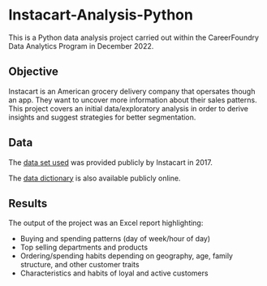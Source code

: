 # Instacart-Analysis-Python
This is a Python data analysis project carried out within the CareerFoundry Data Analytics Program in December 2022.
## Objective
Instacart is an American grocery delivery company that opersates though an app. They want to uncover more information about their sales patterns. This project covers an initial data/exploratory analysis in order to derive insights and suggest strategies for better segmentation.
## Data
The [data set used](https://s3.amazonaws.com/coach-courses-us/public/courses/data-immersion/A4/A4_Data_Assets/customers.zip) was provided publicly by Instacart in 2017.

The [data dictionary](https://gist.github.com/jeremystan/c3b39d947d9b88b3ccff3147dbcf6c6b) is also available publicly online.
## Results
The output of the project was an Excel report highlighting:
- Buying and spending patterns (day of week/hour of day)
- Top selling departments and products
- Ordering/spending habits depending on geography, age, family structure, and other customer traits
- Characteristics and habits of loyal and active customers
